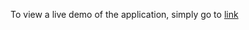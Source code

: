 To view a live demo of the application, simply go to [link](https://fzcuber.github.io/face_detector/)
